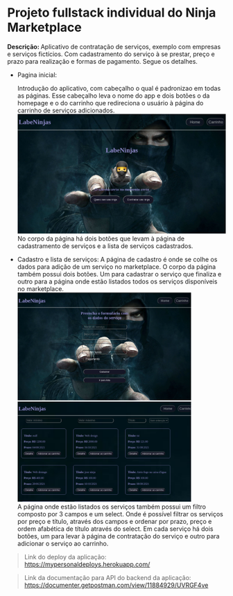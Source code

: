<!DOCTYPE html>
<html>
<head>
</head>

<body>
	<h1>Projeto fullstack individual do Ninja Marketplace</h1>
	<b>Descrição: </b>Aplicativo de contratação de serviços, exemplo com empresas e serviços fictícios. Com cadastramento do serviço à se prestar, preço e prazo para realização e formas de pagamento. Segue os detalhes.
	<ul>
		<li>Pagina inicial:<p>Introdução do aplicativo, com cabeçalho o qual é padronizao em todas as páginas. Esse cabeçalho leva o nome do app e dois botões o da homepage e o do carrinho que redireciona o usuário à página do carrinho de serviços adicionados.<br>
		<img src="readmeImg/home.png" width="500"><br>
		No corpo da página há dois botões que levam à página de cadastramento de serviços e a lista de serviços cadastrados.</p>
		</li>
		<li>Cadastro e lista de serviços:
		A página de cadastro é onde se colhe os dados para adição de um serviço no marketplace. O corpo da página também possui dois botões. Um para cadastrar o serviço que finaliza e outro para a página onde estão listados todos os serviços disponíveis no marketplace.<br>
		<img src="readmeImg/cadastro.png" width="400">
		<img src="readmeImg/lista.png" width="400"><br>
		A página onde estão listados os serviços também possui um filtro composto por 3 campos e um select. Onde é possível filtrar os serviços por preço e título, através dos campos e ordenar por prazo, preço e ordem afabética de título através do select. Em cada serviço há dois botões, um para levar à página de contratação do serviço e outro para adicionar o serviço ao carrinho.</li>
	</ul>
</body>
</html>

>Link do deploy da aplicação: https://mypersonaldeploys.herokuapp.com/

> Link da documentação para API do backend da aplicação: https://documenter.getpostman.com/view/11884929/UVRGF4ve
